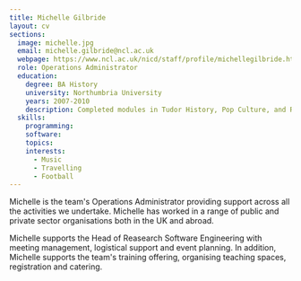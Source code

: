 ```yaml
---
title: Michelle Gilbride
layout: cv
sections:
  image: michelle.jpg
  email: michelle.gilbride@ncl.ac.uk
  webpage: https://www.ncl.ac.uk/nicd/staff/profile/michellegilbride.html
  role: Operations Administrator
  education:
    degree: BA History
    university: Northumbria University
    years: 2007-2010
    description: Completed modules in Tudor History, Pop Culture, and Regeneration.
  skills:
    programming:
    software:
    topics:
    interests:
      - Music
      - Travelling
      - Football
---
```

Michelle is the team's Operations Administrator providing support across all the activities we undertake. Michelle has worked in a range of public and private sector organisations both in the UK and abroad.

Michelle supports the Head of Reasearch Software Engineering with meeting management, logistical support and event planning. In addition, Michelle supports the team's training offering, organising teaching spaces, registration and catering. 
